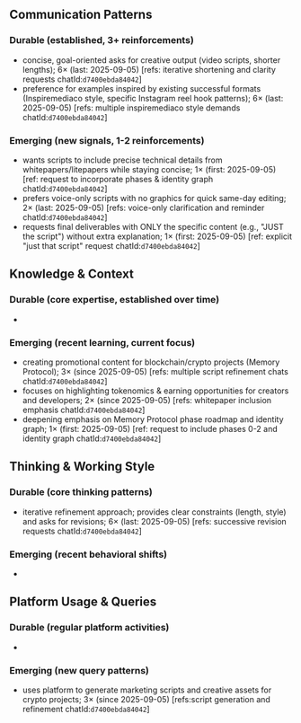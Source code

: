 ## Communication Patterns
### Durable (established, 3+ reinforcements)
- concise, goal-oriented asks for creative output (video scripts, shorter lengths); 6× (last: 2025-09-05) [refs: iterative shortening and clarity requests chatId:`d7400ebda84042`]
- preference for examples inspired by existing successful formats (Inspiremediaco style, specific Instagram reel hook patterns); 6× (last: 2025-09-05) [refs: multiple inspiremediaco style demands chatId:`d7400ebda84042`]

### Emerging (new signals, 1-2 reinforcements)
- wants scripts to include precise technical details from whitepapers/litepapers while staying concise; 1× (first: 2025-09-05) [ref: request to incorporate phases & identity graph chatId:`d7400ebda84042`]
- prefers voice-only scripts with no graphics for quick same-day editing; 2× (last: 2025-09-05) [refs: voice-only clarification and reminder chatId:`d7400ebda84042`]
- requests final deliverables with ONLY the specific content (e.g., "JUST the script") without extra explanation; 1× (first: 2025-09-05) [ref: explicit "just that script" request chatId:`d7400ebda84042`]

## Knowledge & Context
### Durable (core expertise, established over time)
-

### Emerging (recent learning, current focus)
- creating promotional content for blockchain/crypto projects (Memory Protocol); 3× (since 2025-09-05) [refs: multiple script refinement chats chatId:`d7400ebda84042`]
- focuses on highlighting tokenomics & earning opportunities for creators and developers; 2× (since 2025-09-05) [refs: whitepaper inclusion emphasis chatId:`d7400ebda84042`]
- deepening emphasis on Memory Protocol phase roadmap and identity graph; 1× (first: 2025-09-05) [ref: request to include phases 0-2 and identity graph chatId:`d7400ebda84042`]

## Thinking & Working Style
### Durable (core thinking patterns)
- iterative refinement approach; provides clear constraints (length, style) and asks for revisions; 6× (last: 2025-09-05) [refs: successive revision requests chatId:`d7400ebda84042`]

### Emerging (recent behavioral shifts)
-

## Platform Usage & Queries
### Durable (regular platform activities)
-

### Emerging (new query patterns)
- uses platform to generate marketing scripts and creative assets for crypto projects; 3× (since 2025-09-05) [refs:script generation and refinement chatId:`d7400ebda84042`]